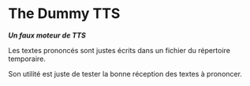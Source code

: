 # The Dummy TTS
_**Un faux moteur de TTS**_

Les textes prononcés sont justes écrits dans un fichier du répertoire temporaire.

Son utilité est juste de tester la bonne réception des textes à prononcer.
